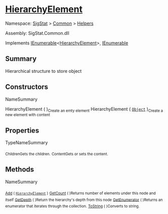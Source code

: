 # [HierarchyElement](./HierarchyElement.md)

Namespace: [SigStat]() > [Common](./../README.md) > [Helpers](./README.md)

Assembly: SigStat.Common.dll

Implements [IEnumerable](https://docs.microsoft.com/en-us/dotnet/api/System.Collections.Generic.IEnumerable-1)\<[HierarchyElement](./HierarchyElement.md)>, [IEnumerable](https://docs.microsoft.com/en-us/dotnet/api/System.Collections.IEnumerable)

## Summary
Hierarchical structure to store object

## Constructors

NameSummary

HierarchyElement (  )<sub>Create an emty element</sub>
HierarchyElement ( [`Object`](https://docs.microsoft.com/en-us/dotnet/api/System.Object) )<sub>Create a new element with content</sub>


## Properties

TypeNameSummary

<sub>Children</sub><sub>Gets the children.</sub>
<sub>Content</sub><sub>Gets or sets the content.</sub>


## Methods

NameSummary

<sub>[Add](./Methods/HierarchyElement-100664010.md) ( [`HierarchyElement`](./HierarchyElement.md) )</sub><sub></sub>
<sub>[GetCount](./Methods/HierarchyElement-100664012.md) (  )</sub><sub>Returns number of elements under this node and itself</sub>
<sub>[GetDepth](./Methods/HierarchyElement-100664011.md) (  )</sub><sub>Return the hierarchy's depth from this node</sub>
<sub>[GetEnumerator](./Methods/HierarchyElement-100664014.md) (  )</sub><sub>Returns an enumerator that iterates through the collection.</sub>
<sub>[ToString](./Methods/HierarchyElement-100664013.md) (  )</sub><sub>Converts to string.</sub>


